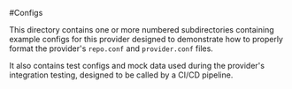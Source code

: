 #Configs

This directory contains one or more numbered subdirectories containing example configs for this provider designed to demonstrate how to properly format the provider's `repo.conf` and `provider.conf` files.

It also contains test configs and mock data used during the provider's integration testing, designed to be called by a CI/CD pipeline.
